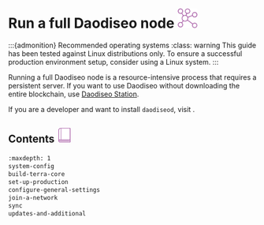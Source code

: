 # Run a full Daodiseo node <img src="/img/icon_node.svg" height="40px">

:::{admonition} Recommended operating systems
:class: warning
This guide has been tested against Linux distributions only. To ensure a successful production environment setup, consider using a Linux system.
:::

Running a full Daodiseo node is a resource-intensive process that requires a persistent server. If you want to use Daodiseo without downloading the entire blockchain, use [Daodiseo Station](https://station.daodiseo.money/).

If you are a developer and want to install `daodiseod`, visit [](../../develop/how-to/daodiseod/install-daodiseod.md).


## Contents <img src="/img/Glossary.svg" height="30px">

```{toctree}
:maxdepth: 1
system-config
build-terra-core
set-up-production
configure-general-settings
join-a-network
sync
updates-and-additional
```
